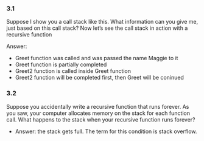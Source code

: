 ### 3.1 
Suppose I show you a call stack like this.
What information can you give me, just based on this call stack? 
Now let’s see the call stack in action with a recursive function

Answer: 
- Greet function was called and was passed the name Maggie to it 
- Greet function is partially completed
- Greet2 function is called inside Greet function
- Greet2 function will be completed first, then Greet will be coninued

### 3.2 
Suppose you accidentally write a recursive function that runs 
forever. As you saw, your computer allocates memory on the 
stack for each function call. What happens to the stack when your 
recursive function runs forever?

- Answer: the stack gets full. The term for this condition is stack overflow.

